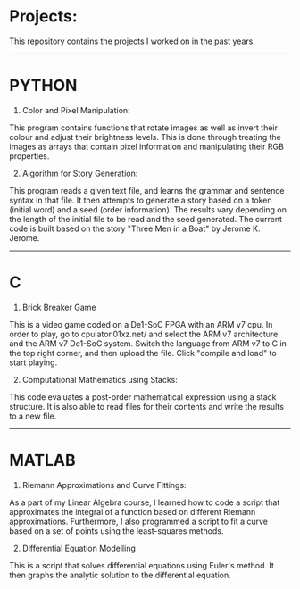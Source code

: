 # Projects:

This repository contains the projects I worked on in the past years.

--------------------------------------------------------------------------------------------------------------------------------------------

# PYTHON

1) Color and Pixel Manipulation:

This program contains functions that rotate images as well as invert their colour and adjust their brightness levels. This is done through treating the images as arrays that contain pixel information and manipulating their RGB properties.

2) Algorithm for Story Generation:

This program reads a given text file, and learns the grammar and sentence syntax in that file. It then attempts to generate a story based on a token (initial word) and a seed (order information). The results vary depending on the length of the initial file to be read and the seed generated. The current code is built based on the story "Three Men in a Boat" by Jerome K. Jerome.

--------------------------------------------------------------------------------------------------------------------------------------------

# C

1) Brick Breaker Game

This is a video game coded on a De1-SoC FPGA with an ARM v7 cpu. In order to play, go to cpulator.01xz.net/ and select the ARM v7 architecture and the ARM v7 De1-SoC system. Switch the language from ARM v7 to C in the top right corner, and then upload the file. Click "compile and load" to start playing.

2) Computational Mathematics using Stacks:

This code evaluates a post-order mathematical expression using a stack structure. It is also able to read files for their contents and write the results to a new file.


--------------------------------------------------------------------------------------------------------------------------------------------

# MATLAB

1) Riemann Approximations and Curve Fittings:

As a part of my Linear Algebra course, I learned how to code a script that approximates the integral of a function based on different Riemann approximations. Furthermore, I also programmed a script to fit a curve based on a set of points using the least-squares methods.

2) Differential Equation Modelling

This is a script that solves differential equations using Euler's method. It then graphs the analytic solution to the differential equation.
